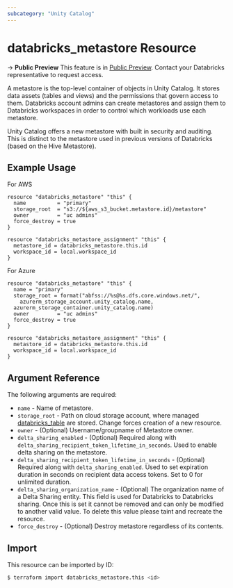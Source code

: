 ```yaml
---
subcategory: "Unity Catalog"
---
```

# databricks_metastore Resource

-> **Public Preview** This feature is in [Public Preview](https://docs.databricks.com/release-notes/release-types.html). Contact your Databricks representative to request access. 

A metastore is the top-level container of objects in Unity Catalog. It stores data assets (tables and views) and the permissions that govern access to them. Databricks account admins can create metastores and assign them to Databricks workspaces in order to control which workloads use each metastore.

Unity Catalog offers a new metastore with built in security and auditing. This is distinct to the metastore used in previous versions of Databricks (based on the Hive Metastore).

## Example Usage

For AWS

```hcl
resource "databricks_metastore" "this" {
  name          = "primary"
  storage_root  = "s3://${aws_s3_bucket.metastore.id}/metastore"
  owner         = "uc admins"
  force_destroy = true
}

resource "databricks_metastore_assignment" "this" {
  metastore_id = databricks_metastore.this.id
  workspace_id = local.workspace_id
}
```

For Azure

```hcl
resource "databricks_metastore" "this" {
  name = "primary"
  storage_root = format("abfss://%s@%s.dfs.core.windows.net/",
    azurerm_storage_account.unity_catalog.name,
  azurerm_storage_container.unity_catalog.name)
  owner         = "uc admins"
  force_destroy = true
}

resource "databricks_metastore_assignment" "this" {
  metastore_id = databricks_metastore.this.id
  workspace_id = local.workspace_id
}
```

## Argument Reference

The following arguments are required:

* `name` - Name of metastore.
* `storage_root` - Path on cloud storage account, where managed [databricks_table](table.md) are stored. Change forces creation of a new resource.
* `owner` - (Optional) Username/groupname of Metastore owner.
* `delta_sharing_enabled` - (Optional) Required along with `delta_sharing_recipient_token_lifetime_in_seconds`. Used to enable delta sharing on the metastore.
* `delta_sharing_recipient_token_lifetime_in_seconds` - (Optional) Required along with `delta_sharing_enabled`. Used to set expiration duration in seconds on recipient data access tokens. Set to 0 for unlimited duration.
* `delta_sharing_organization_name` - (Optional) The organization name of a Delta Sharing entity. This field is used for Databricks to Databricks sharing. Once this is set it cannot be removed and can only be modified to another valid value. To delete this value please taint and recreate the resource.
* `force_destroy` - (Optional) Destroy metastore regardless of its contents.

## Import

This resource can be imported by ID:

```bash
$ terraform import databricks_metastore.this <id>
```
